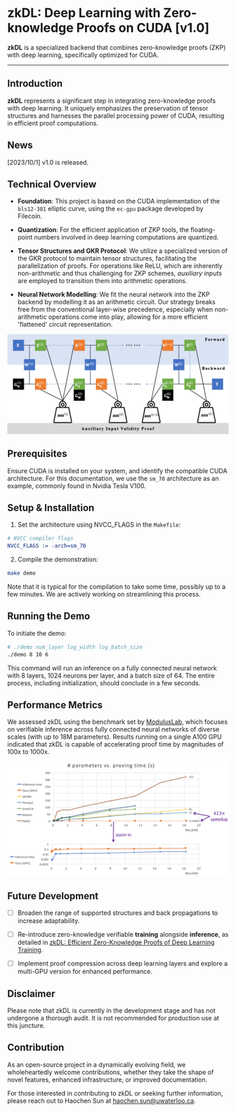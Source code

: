 # zkDL: Deep Learning with Zero-knowledge Proofs on CUDA [v1.0]

**zkDL** is a specialized backend that combines zero-knowledge proofs (ZKP) with deep learning, specifically optimized for CUDA.

---

## Introduction

**zkDL** represents a significant step in integrating zero-knowledge proofs with deep learning. It uniquely emphasizes the preservation of tensor structures and harnesses the parallel processing power of CUDA, resulting in efficient proof computations.

## News
[2023/10/1] v1.0 is released.

## Technical Overview

- **Foundation**: This project is based on the CUDA implementation of the `bls12-381` elliptic curve, using the `ec-gpu` package developed by Filecoin.
  
- **Quantization**: For the efficient application of ZKP tools, the floating-point numbers involved in deep learning computations are quantized.
    
- **Tensor Structures and GKR Protocol**: We utilize a specialized version of the GKR protocol to maintain tensor structures, facilitating the parallelization of proofs. For operations like ReLU, which are inherently non-arithmetic and thus challenging for ZKP schemes, *auxiliary inputs* are employed to transition them into arithmetic operations.

- **Neural Network Modelling**: We fit the neural network into the ZKP backend by modelling it as an arithmetic circuit. Our strategy breaks free from the conventional layer-wise precedence, especially when non-arithmetic operations come into play, allowing for a more efficient 'flattened' circuit representation.

![Circuit Diagram](./images/circuit.png)

## Prerequisites

Ensure CUDA is installed on your system, and identify the compatible CUDA architecture. For this documentation, we use the `sm_70` architecture as an example, commonly found in Nvidia Tesla V100.

## Setup & Installation

1. Set the architecture using NVCC_FLAGS in the `Makefile`:

```cmake
# NVCC compiler flags
NVCC_FLAGS := -arch=sm_70
```

2. Compile the demonstration:

```bash
make demo
```

Note that it is typical for the compilation to take some time, possibly up to a few minutes. We are actively working on streamlining this process.

## Running the Demo

To initiate the demo:

```bash
# ./demo num_layer log_width log_batch_size
./demo 8 10 6 
```
This command will run an inference on a fully connected neural network with 8 layers, 1024 neurons per layer, and a batch size of 64. The entire process, including initialization, should conclude in a few seconds.

## Performance Metrics

We assessed zkDL using the benchmark set by [ModulusLab](https://medium.com/@ModulusLabs/chapter-5-the-cost-of-intelligence-da26dbf93307), which focuses on verifiable inference across fully connected neural networks of diverse scales (with up to 18M parameters). Results running on a single A100 GPU indicated that zkDL is capable of accelerating proof time by magnitudes of 100x to 1000x.

![Benchmark Graph](./images/benchmark.png)

## Future Development

- [ ] Broaden the range of supported structures and back propagations to increase adaptability.

- [ ] Re-introduce zero-knowledge verifiable **training** alongside **inference**, as detailed in [zkDL: Efficient Zero-Knowledge Proofs of Deep Learning Training](https://arxiv.org/abs/2307.16273).

- [ ] Implement proof compression across deep learning layers and explore a multi-GPU version for enhanced performance.

## Disclaimer

Please note that zkDL is currently in the development stage and has not undergone a thorough audit. It is not recommended for production use at this juncture.

## Contribution
As an open-source project in a dynamically evolving field, we wholeheartedly welcome contributions, whether they take the shape of novel features, enhanced infrastructure, or improved documentation.

For those interested in contributing to zkDL or seeking further information, please reach out to Haochen Sun at haochen.sun@uwaterloo.ca.

